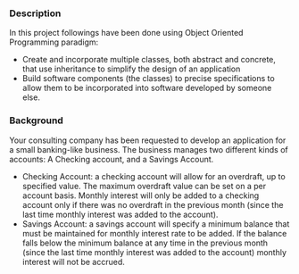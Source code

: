 ### Description
In this project followings have been done using Object Oriented Programming paradigm:
- Create and incorporate multiple classes, both abstract and concrete, that use inheritance to simplify the design of an application
- Build software components (the classes) to precise specifications to allow them to be incorporated into software developed by someone else.
### Background
Your consulting company has been requested to develop an application for a small banking-like business. The business manages two different kinds of accounts: A Checking account, and a Savings Account.
- Checking Account: a checking account will allow for an overdraft, up to specified value. The maximum overdraft value can be set on a per account basis. Monthly interest will only be added to a checking account only if there was no overdraft in the previous month (since the last time monthly interest was added to the account).
- Savings Account: a savings account will specify a minimum balance that must be maintained for monthly interest rate to be added. If the balance falls below the minimum balance at any time in the previous month (since the last time monthly interest was added to the account) monthly interest will not be accrued.
